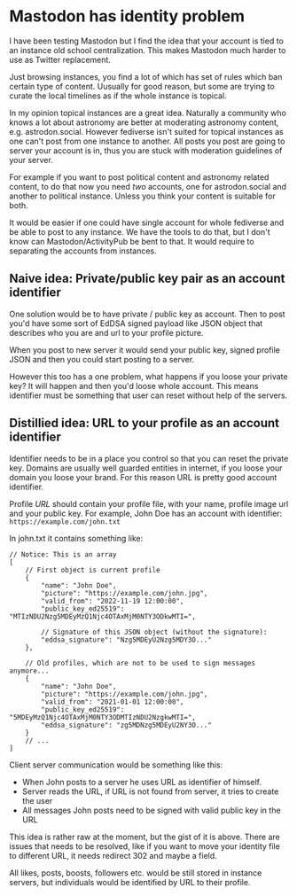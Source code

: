 # Mastodon has identity problem

I have been testing Mastodon but I find the idea that your account is tied to an instance old school centralization. This makes Mastodon much harder to use as Twitter replacement.

Just browsing instances, you find a lot of which has set of rules which ban certain type of content. Uusually for good reason, but some are trying to curate the local timelines as if the whole instance is topical.

In my opinion topical instances are a great idea. Naturally a community who knows a lot about astronomy are better at moderating astronomy content, e.g. astrodon.social. However fediverse isn't suited for topical instances as one can't post from one instance to another. All posts you post are going to server your account is in, thus you are stuck with moderation guidelines of your server.

For example if you want to post political content and astronomy related content, to do that now you need _two_ accounts, one for astrodon.social and another to political instance. Unless you think your content is suitable for both.

It would be easier if one could have single account for whole fediverse and be able to post to any instance. We have the tools to do that, but I don't know can Mastodon/ActivityPub be bent to that. It would require to separating the accounts from instances.

## Naive idea: Private/public key pair as an account identifier

One solution would be to have private / public key as account. Then to post you'd have some sort of EdDSA signed payload like JSON object that describes who you are and url to your profile picture.

When you post to new server it would send your public key, signed profile JSON and then you could start posting to a server.

However this too has a one problem, what happens if you loose your private key? It will happen and then you'd loose whole account. This means identifier must be something that user can reset without help of the servers.

## Distillied idea: URL to your profile as an account identifier

Identifier needs to be in a place you control so that you can reset the private key. Domains are usually well guarded entities in internet, if you loose your domain you loose your brand. For this reason URL is pretty good account identifier.

Profile _URL_ should contain your profile file, with your name, profile image url and your public key. For example, John Doe has an account with identifier: `https://example.com/john.txt`

In john.txt it contains something like:

```jsonc
// Notice: This is an array
[
    // First object is current profile
    {
        "name": "John Doe",
        "picture": "https://example.com/john.jpg",
        "valid_from": "2022-11-19 12:00:00",
        "public_key_ed25519": "MTIzNDU2Nzg5MDEyMzQ1Njc4OTAxMjM0NTY3ODkwMTI=",

        // Signature of this JSON object (without the signature):
        "eddsa_signature": "Nzg5MDEyU2Nzg5MDY3O..."
    },

    // Old profiles, which are not to be used to sign messages anymore...
    {
        "name": "John Doe",
        "picture": "https://example.com/john.jpg",
        "valid_from": "2021-01-01 12:00:00",
        "public_key_ed25519": "5MDEyMzQ1Njc4OTAxMjM0NTY3ODMTIzNDU2NzgkwMTI=",
        "eddsa_signature": "zg5MDNzg5MDEyU2NY3O..."
    }
    // ...
]
```

Client server communication would be something like this:

-   When John posts to a server he uses URL as identifier of himself.
-   Server reads the URL, if URL is not found from server, it tries to create the user
-   All messages John posts need to be signed with valid public key in the URL

This idea is rather raw at the moment, but the gist of it is above. There are issues that needs to be resolved, like if you want to move your identity file to different URL, it needs redirect 302 and maybe a field.

All likes, posts, boosts, followers etc. would be still stored in instance servers, but individuals would be identified by URL to their profile.
